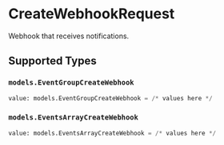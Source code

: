 # CreateWebhookRequest

Webhook that receives notifications.


## Supported Types

### `models.EventGroupCreateWebhook`

```python
value: models.EventGroupCreateWebhook = /* values here */
```

### `models.EventsArrayCreateWebhook`

```python
value: models.EventsArrayCreateWebhook = /* values here */
```

